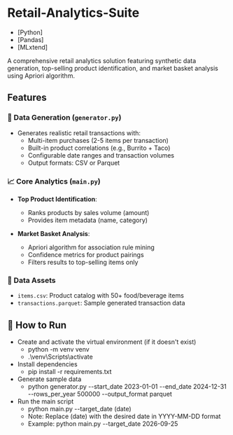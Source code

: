 # Retail-Analytics-Suite

- [Python]
- [Pandas] 
- [MLxtend] 

A comprehensive retail analytics solution featuring synthetic data generation, top-selling product identification, and market basket analysis using Apriori algorithm.

## Features

### 🛒 Data Generation (`generator.py`)
- Generates realistic retail transactions with:
  - Multi-item purchases (2-5 items per transaction)
  - Built-in product correlations (e.g., Burrito + Taco)
  - Configurable date ranges and transaction volumes
  - Output formats: CSV or Parquet

### 📈 Core Analytics (`main.py`)
- **Top Product Identification**:
  - Ranks products by sales volume (amount)
  - Provides item metadata (name, category)

- **Market Basket Analysis**:
  - Apriori algorithm for association rule mining
  - Confidence metrics for product pairings
  - Filters results to top-selling items only

### 📂 Data Assets
- `items.csv`: Product catalog with 50+ food/beverage items
- `transactions.parquet`: Sample generated transaction data

## 🚀 How to Run

- Create and activate the virtual environment (if it doesn't exist)
  - python -m venv venv
  - .\venv\Scripts\activate
- Install dependencies
  - pip install -r requirements.txt
- Generate sample data
  -  python generator.py --start_date 2023-01-01 --end_date 2024-12-31 --rows_per_year 500000 --output_format parquet
- Run the main script
  - python main.py --target_date (date)
  - Note: Replace (date) with the desired date in YYYY-MM-DD format  
  - Example: python main.py --target_date 2026-09-25
